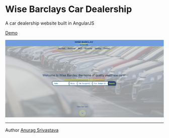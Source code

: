 # Wise Barclays Car Dealership

A car dealership website built in AngularJS

[Demo](https://envisagecyberart.in/projects/products/barclays/)

![Screenshot1](Screenshot-1.png?raw=true)

___
Author [Anurag Srivastava](http://www.envisagecyberart.in)